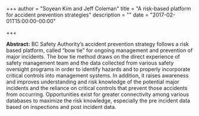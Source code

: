 +++
author = "Soyean Kim and Jeff Coleman"
title = "A risk-based platform for accident prevention strategies"
description = ""
date = "2017-02-01T15:00:00-00:00"

+++

**Abstract:** BC Safety Authority’s accident prevention strategy follows a risk based platform, called “bow tie” for ongoing management and prevention of major incidents. The bow tie method draws on the direct experience of safety management team and the data collected from various safety oversight programs in order to identify hazards and to properly incorporate critical controls into management systems. In addition, it raises awareness and improves understanding and risk knowledge of the potential major incidents and the reliance on critical controls that prevent those accidents from occurring. Opportunities exist for greater connectivity among various databases to maximize the risk knowledge, especially the pre incident data based on inspections and post incident data.
